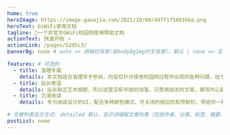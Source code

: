 ```yaml
---
home: true
heroImage: https://image.gaoajia.com/2021/10/04/4dff1f5801bba.png
heroText: GiWiFi使用文档
tagline: 🚀一个非官方GWiFi校园网使用帮助文档
actionText: 快速开始 →
actionLink: /pages/52d5c3/
bannerBg: none # auto => 网格纹背景(有bodyBgImg时无背景)，默认 | none => 无 | '大图地址' | background: 自定义背景样式       提示：如发现文本颜色不适应你的背景时可以到palette.styl修改$bannerTextColor变量

features: # 可选的
  - title: 洛理专属
    details: 本文档适合洛理学子参阅，内容仅针对使用校园网过程中出现的各种问题，给予相应的处理方式
  - title: 站长寄语
    details: 站长缺乏艺术细胞，所以这里没有华丽的词藻，只愿用拙劣的文笔，撰写内心最真诚的想法和建议
  - title: 沉浸阅读
    details: 专为阅读设计的UI，配合多种颜色模式、可关闭的侧边栏和导航栏，带给你一种沉浸式阅读体验

# 文章列表显示方式: detailed 默认，显示详细版文章列表（包括作者、分类、标签、摘要、分页等）| simple => 显示简约版文章列表（仅标题和日期）| none 不显示文章列表
postList: none
---
```


